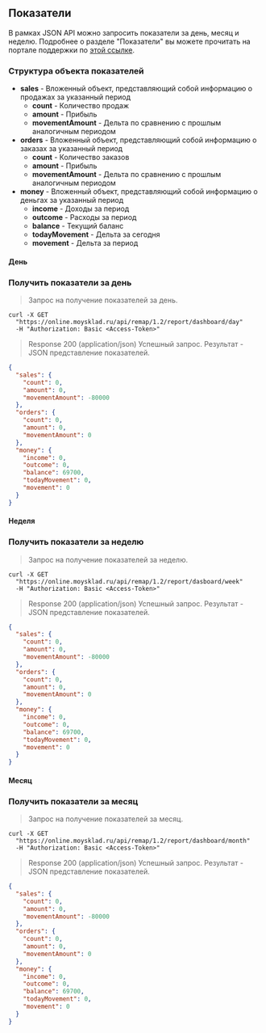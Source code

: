 ## Показатели
В рамках JSON API можно запросить показатели за день, месяц и неделю. Подробнее о разделе "Показатели"
вы можете прочитать на портале поддержки по [этой ссылке](https://support.moysklad.ru/hc/ru/articles/217235207-%D0%A0%D0%B0%D0%B7%D0%B4%D0%B5%D0%BB-%D0%9F%D0%BE%D0%BA%D0%B0%D0%B7%D0%B0%D1%82%D0%B5%D0%BB%D0%B8).

### Структура объекта показателей
+ **sales** - Вложенный объект, представляющий собой информацию о продажах за указанный период
  - **count** - Количество продаж
  - **amount** - Прибыль
  - **movementAmount** - Дельта по сравнению с прошлым аналогичным периодом
+ **orders** - Вложенный объект, представляющий собой информацию о заказах за указанный период
  - **count** - Количество заказов
  - **amount** - Прибыль
  - **movementAmount** - Дельта по сравнению с прошлым аналогичным периодом
+ **money** - Вложенный объект, представляющий собой информацию о деньгах за указанный период
  - **income** - Доходы за период
  - **outcome** - Расходы за период
  - **balance** - Текущий баланс
  - **todayMovement** - Дельта за сегодня
  - **movement** - Дельта за период

#### День 
### Получить показатели за день 
> Запрос на получение показателей за день.

```shell
curl -X GET
  "https://online.moysklad.ru/api/remap/1.2/report/dashboard/day"
  -H "Authorization: Basic <Access-Token>"
```

> Response 200 (application/json)
Успешный запрос. Результат - JSON представление показателей.

```json
{
  "sales": {
    "count": 0,
    "amount": 0,
    "movementAmount": -80000
  },
  "orders": {
    "count": 0,
    "amount": 0,
    "movementAmount": 0
  },
  "money": {
    "income": 0,
    "outcome": 0,
    "balance": 69700,
    "todayMovement": 0,
    "movement": 0
  }
}
```

#### Неделя 
### Получить показатели за неделю 
> Запрос на получение показателей за неделю.

```shell
curl -X GET
  "https://online.moysklad.ru/api/remap/1.2/report/dasboard/week"
  -H "Authorization: Basic <Access-Token>"
```

> Response 200 (application/json)
Успешный запрос. Результат - JSON представление показателей.

```json
{
  "sales": {
    "count": 0,
    "amount": 0,
    "movementAmount": -80000
  },
  "orders": {
    "count": 0,
    "amount": 0,
    "movementAmount": 0
  },
  "money": {
    "income": 0,
    "outcome": 0,
    "balance": 69700,
    "todayMovement": 0,
    "movement": 0
  }
}

```

#### Месяц 
### Получить показатели за месяц 
> Запрос на получение показателей за месяц.

```shell
curl -X GET
  "https://online.moysklad.ru/api/remap/1.2/report/dashboard/month"
  -H "Authorization: Basic <Access-Token>"
```

> Response 200 (application/json)
Успешный запрос. Результат - JSON представление показателей.

```json
{
  "sales": {
    "count": 0,
    "amount": 0,
    "movementAmount": -80000
  },
  "orders": {
    "count": 0,
    "amount": 0,
    "movementAmount": 0
  },
  "money": {
    "income": 0,
    "outcome": 0,
    "balance": 69700,
    "todayMovement": 0,
    "movement": 0
  }
}
```

